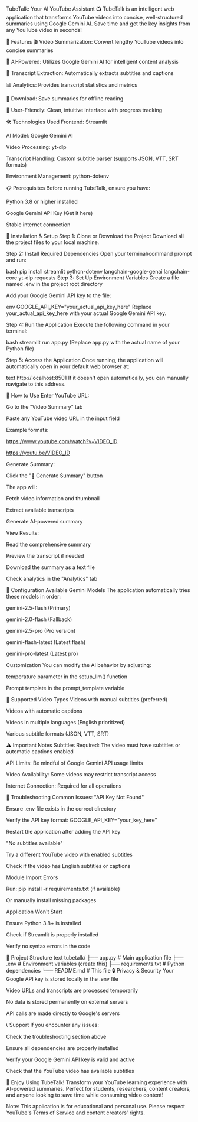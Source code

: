 TubeTalk: Your AI YouTube Assistant 📺
TubeTalk is an intelligent web application that transforms YouTube videos into concise, well-structured summaries using Google Gemini AI. Save time and get the key insights from any YouTube video in seconds!

🌟 Features
🎬 Video Summarization: Convert lengthy YouTube videos into concise summaries

🤖 AI-Powered: Utilizes Google Gemini AI for intelligent content analysis

📝 Transcript Extraction: Automatically extracts subtitles and captions

📊 Analytics: Provides transcript statistics and metrics

💾 Download: Save summaries for offline reading

🎨 User-Friendly: Clean, intuitive interface with progress tracking

🛠️ Technologies Used
Frontend: Streamlit

AI Model: Google Gemini AI

Video Processing: yt-dlp

Transcript Handling: Custom subtitle parser (supports JSON, VTT, SRT formats)

Environment Management: python-dotenv

📋 Prerequisites
Before running TubeTalk, ensure you have:

Python 3.8 or higher installed

Google Gemini API Key (Get it here)

Stable internet connection

🚀 Installation & Setup
Step 1: Clone or Download the Project
Download all the project files to your local machine.

Step 2: Install Required Dependencies
Open your terminal/command prompt and run:

bash
pip install streamlit python-dotenv langchain-google-genai langchain-core yt-dlp requests
Step 3: Set Up Environment Variables
Create a file named .env in the project root directory

Add your Google Gemini API key to the file:

env
GOOGLE_API_KEY="your_actual_api_key_here"
Replace your_actual_api_key_here with your actual Google Gemini API key.

Step 4: Run the Application
Execute the following command in your terminal:

bash
streamlit run app.py
(Replace app.py with the actual name of your Python file)

Step 5: Access the Application
Once running, the application will automatically open in your default web browser at:

text
http://localhost:8501
If it doesn't open automatically, you can manually navigate to this address.

📖 How to Use
Enter YouTube URL:

Go to the "Video Summary" tab

Paste any YouTube video URL in the input field

Example formats:

https://www.youtube.com/watch?v=VIDEO_ID

https://youtu.be/VIDEO_ID

Generate Summary:

Click the "🚀 Generate Summary" button

The app will:

Fetch video information and thumbnail

Extract available transcripts

Generate AI-powered summary

View Results:

Read the comprehensive summary

Preview the transcript if needed

Download the summary as a text file

Check analytics in the "Analytics" tab

🔧 Configuration
Available Gemini Models
The application automatically tries these models in order:

gemini-2.5-flash (Primary)

gemini-2.0-flash (Fallback)

gemini-2.5-pro (Pro version)

gemini-flash-latest (Latest flash)

gemini-pro-latest (Latest pro)

Customization
You can modify the AI behavior by adjusting:

temperature parameter in the setup_llm() function

Prompt template in the prompt_template variable

🎯 Supported Video Types
Videos with manual subtitles (preferred)

Videos with automatic captions

Videos in multiple languages (English prioritized)

Various subtitle formats (JSON, VTT, SRT)

⚠️ Important Notes
Subtitles Required: The video must have subtitles or automatic captions enabled

API Limits: Be mindful of Google Gemini API usage limits

Video Availability: Some videos may restrict transcript access

Internet Connection: Required for all operations

🐛 Troubleshooting
Common Issues:
"API Key Not Found"

Ensure .env file exists in the correct directory

Verify the API key format: GOOGLE_API_KEY="your_key_here"

Restart the application after adding the API key

"No subtitles available"

Try a different YouTube video with enabled subtitles

Check if the video has English subtitles or captions

Module Import Errors

Run: pip install -r requirements.txt (if available)

Or manually install missing packages

Application Won't Start

Ensure Python 3.8+ is installed

Check if Streamlit is properly installed

Verify no syntax errors in the code

📁 Project Structure
text
tubetalk/
├── app.py                 # Main application file
├── .env                   # Environment variables (create this)
├── requirements.txt       # Python dependencies
└── README.md             # This file
🔒 Privacy & Security
Your Google API key is stored locally in the .env file

Video URLs and transcripts are processed temporarily

No data is stored permanently on external servers

API calls are made directly to Google's servers

📞 Support
If you encounter any issues:

Check the troubleshooting section above

Ensure all dependencies are properly installed

Verify your Google Gemini API key is valid and active

Check that the YouTube video has available subtitles

🎉 Enjoy Using TubeTalk!
Transform your YouTube learning experience with AI-powered summaries. Perfect for students, researchers, content creators, and anyone looking to save time while consuming video content!

Note: This application is for educational and personal use. Please respect YouTube's Terms of Service and content creators' rights.

